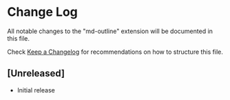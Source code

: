 # Change Log
All notable changes to the "md-outline" extension will be documented in this file.

Check [Keep a Changelog](http://keepachangelog.com/) for recommendations on how to structure this file.

## [Unreleased]
- Initial release